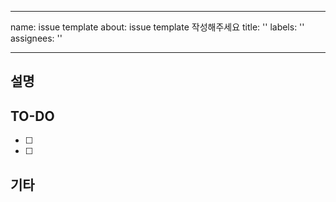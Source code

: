 ---
  name: issue template
  about: issue template 작성해주세요
  title: ''
  labels: ''
  assignees: ''
  
  ---
  
  ## 설명
  
  
  ## TO-DO
  - [ ]
  - [ ]
  
  ## 기타